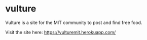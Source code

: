 # vulture
Vulture is a site for the MIT community to post and find free food.


Visit the site here: https://vulturemit.herokuapp.com/
